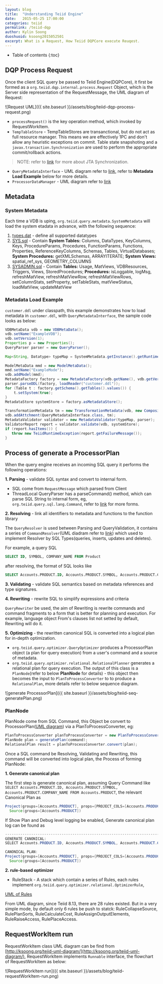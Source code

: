 ```yaml
---
layout: blog
title:  "Understanding Teiid Engine"
date:   2015-05-25 17:00:00
categories: teiid
permalink: /teiid-dqp
author: Kylin Soong
duoshuoid: ksoong2015052501
excerpt: What is a Request, How Teiid DQPCore execute Reuqest.
---
```


* Table of contents
{:toc}

## DQP Process Request

Once the client SQL query be passed to Teiid Engine(DQPCore), it first be formed as a `org.teiid.dqp.internal.process.Request` Object, which is the Server side representation of the RequestMessage, the UML diagram of Request:

![Request UML]({{ site.baseurl }}/assets/blog/teiid-dqp-process-request.png)

* `processRequest()` is the key operation method, which invoked by RequestWorkItem.
* `TempTableStore` - TempTableStores are transanctional, but do not act as full resource manager. This means we are effectively 1PC and don't allow any heuristic exceptions on commit. Table state snapshoting and a `javax.transaction.Synchronization` are used to perform the appropriate commit/rollback actions.

> NOTE: refer to [link](http://ksoong.org/javaee/2016/01/20/jta-api-examples/#synchronization) for more about JTA Synchronization.

* `QueryMetadataInterface` - UML diagram refer to [link](http://ksoong.org/teiid-uml-diagram/#orgteiidquerymetadataquerymetadatainterface), refer to **Metadata Load Example** below for more details.
* `ProcessorDataManager` - UML diagram refer to [link](http://ksoong.org/teiid-uml-diagram/#orgteiidqueryprocessorprocessordatamanager)

## Metadata

### System Metadata 

Each time a VDB is uping, `org.teiid.query.metadata.SystemMetadata` will load the system etadata in advance, with the following sequence:

1. [types.dat](https://raw.githubusercontent.com/teiid/teiid/master/engine/src/main/resources/org/teiid/metadata/types.dat) - define all supported datatypes
2. [SYS.sql](https://raw.githubusercontent.com/teiid/teiid/master/engine/src/main/resources/org/teiid/metadata/SYS.sql) - Contain **System Tables:** Columns, DataTypes, KeyColumns, Keys, ProcedureParams, Procedures, FunctionParams, Functions, Properties, ReferenceKeyColumns, Schemas, Tables, VirtualDatabases; **System Procedures:** getXMLSchemas, ARRAYITERATE; **System Views:** spatial_ref_sys, GEOMETRY_COLUMNS
3. [SYSADMIN.sql](https://raw.githubusercontent.com/teiid/teiid/master/engine/src/main/resources/org/teiid/metadata/SYSADMIN.sql) - Contain **Tables:** Usage, MatViews, VDBResources, Triggers, Views, StoredProcedures; **Procedures:** isLoggable, logMsg, refreshMatView, refreshMatViewRow, refreshMatViewRows, setColumnStats, setProperty, setTableStats, matViewStatus, loadMatView, updateMatView 

### Metadata Load Example

`customer.ddl` under classpath, this example demonstrates how to load metadata in `customer.ddl`, with `QueryMetadataInterface`, the sample code looks as below:

~~~java
VDBMetaData vdb = new VDBMetaData();
vdb.setName("ExampleVDB");
vdb.setVersion(1);
Properties p = new Properties();
QueryParser parser = new QueryParser();
        
Map<String, Datatype> typeMap = SystemMetadata.getInstance().getRuntimeTypeMap();
        
ModelMetaData mmd = new ModelMetaData();
mmd.setName("ExampleMode");
vdb.addModel(mmd);
MetadataFactory factory = new MetadataFactory(vdb.getName(), vdb.getVersion(), "ExampleMode", typeMap, p, null);
parser.parseDDL(factory, loadReader("customer.ddl"));
for (Table t : factory.getSchema().getTables().values()) {
    t.setSystem(true);
}
MetadataStore systemStore = factory.asMetadataStore();
     
TransformationMetadata tm = new TransformationMetadata(vdb, new CompositeMetadataStore(systemStore), null, new SystemFunctionManager(typeMap).getSystemFunctions(), null);
vdb.addAttchment(QueryMetadataInterface.class, tm);
MetadataValidator validator = new MetadataValidator(typeMap, parser);
ValidatorReport report = validator.validate(vdb, systemStore);
if (report.hasItems()) {
   throw new TeiidRuntimeException(report.getFailureMessage());
}
~~~

## Process of generate a ProcessorPlan

When the query engine receives an incoming SQL query it performs the following operations:

**1. Parsing** - validate SQL syntax and convert to internal form. 

* SQL come from `RequestMessage` which parsed from Client
* ThreadLocal QueryParser has a parseCommand() method, which can parse SQL String to internal form, eg, `org.teiid.query.sql.lang.Command`, refer to [link](http://ksoong.org/teiid-query-sql-api/) for more forms.

**2. Resolving** - link all identifiers to metadata and functions to the function library

The `QueryResolver` is used between Parsing and QueryValidation, it contains a series of `CommandResolver`(UML diadram refer to [link](http://ksoong.org/teiid-uml-diagram/#orgteiidqueryresolvercommandresolver)) which used to implement Resolver by SQL Types(queries, inserts, updates and deletes).

For example, a query SQL

~~~sql
SELECT ID, SYMBOL, COMPANY_NAME FROM Product
~~~

after resolving, the format of SQL looks like

~~~sql
SELECT Accounts.PRODUCT.ID, Accounts.PRODUCT.SYMBOL, Accounts.PRODUCT.COMPANY_NAME FROM Accounts.PRODUCT
~~~

**3. Validating** - validate SQL semantics based on metadata references and type signatures.

**4. Rewriting** - rewrite SQL to simplify expressions and criteria

`QueryRewriter` be used, the aim of Rewriting is rewrite commands and command fragments to a form that is better for planning and execution. For example, language object From's clauses list not setted by default, Rewriting will do it.

**5. Optimizing** - the rewritten canonical SQL is converted into a logical plan for in-depth optimization.

* `org.teiid.query.optimizer.QueryOptimizer` produces a ProcessorPlan object (a plan for query execution) from a user's command and a source of metadata.
* `org.teiid.query.optimizer.relational.RelationalPlanner` generates a relational plan for query execution. The output of this class is a `PlanNode`(refer to below **PlanNode** for details) - this object then becomes the input to `PlanToProcessConverter` to to  produce a `RelationalPlan`, more details refer to below sequence diagram.

![generate ProcessorPlan]({{ site.baseurl }}/assets/blog/teiid-seq-generatePlan.png)

### PlanNode

PlanNode come from SQL Command, this Object be convert to ProcessorPlan([UML diagram](http://ksoong.org/teiid-uml-diagram/#orgteiidqueryprocessorprocessorplan)) via a PlanToProcessConverter, eg:

~~~java
PlanToProcessConverter planToProcessConverter = new PlanToProcessConverter(metadata, idGenerator, analysisRecord, capFinder, context);
PlanNode plan = generatePlan(command);
RelationalPlan result = planToProcessConverter.convert(plan);
~~~

Once a SQL command be Resolving, Validating and Rewriting, this command will be converted into logical plan, the Process of forming PlanNode:

**1. Generate canonical plan**

The first step is generate canonical plan, assuming Query Command like `SELECT Accounts.PRODUCT.ID, Accounts.PRODUCT.SYMBOL, Accounts.PRODUCT.COMPANY_NAME FROM Accounts.PRODUCT`, the relevant Canonical Plan as

~~~java
Project(groups=[Accounts.PRODUCT], props={PROJECT_COLS=[Accounts.PRODUCT.ID, Accounts.PRODUCT.SYMBOL, Accounts.PRODUCT.COMPANY_NAME]})
  Source(groups=[Accounts.PRODUCT])
~~~

If Show Plan and Debug level logging be enabled, Generate canonical plan log can be found as

~~~java
----------------------------------------------------------------------------
GENERATE CANONICAL: 
SELECT Accounts.PRODUCT.ID, Accounts.PRODUCT.SYMBOL, Accounts.PRODUCT.COMPANY_NAME FROM Accounts.PRODUCT

CANONICAL PLAN: 
Project(groups=[Accounts.PRODUCT], props={PROJECT_COLS=[Accounts.PRODUCT.ID, Accounts.PRODUCT.SYMBOL, Accounts.PRODUCT.COMPANY_NAME]})
  Source(groups=[Accounts.PRODUCT])
~~~

**2. rule-based optimizer**

* RuleStack - A stack which contain a series of Rules, each rules implement `org.teiid.query.optimizer.relational.OptimizerRule`,

[UML of Rules](http://ksoong.org/teiid-uml-diagram/#orgteiidqueryoptimizerrelationaloptimizerrule)

From UML diagram, since Teiid 8.13, there are 28 rules existed. But in a very simple mode, by default only 6 rules be push to statck: RuleCollapseSource, RulePlanSorts, RuleCalculateCost, RuleAssignOutputElements, RuleRaiseAccess, RulePlaceAccess.

## RequestWorkItem run

RequestWorkItem class UML diagram can be find from [http://ksoong.org/teiid-uml-diagram/](http://ksoong.org/teiid-uml-diagram/), RequestWorkItem implements `Runnable` interface, the flowchart of RequestWorkItem as below:

![RequestWorkItem run]({{ site.baseurl }}/assets/blog/teiid-requestWorkItem-run.png)
